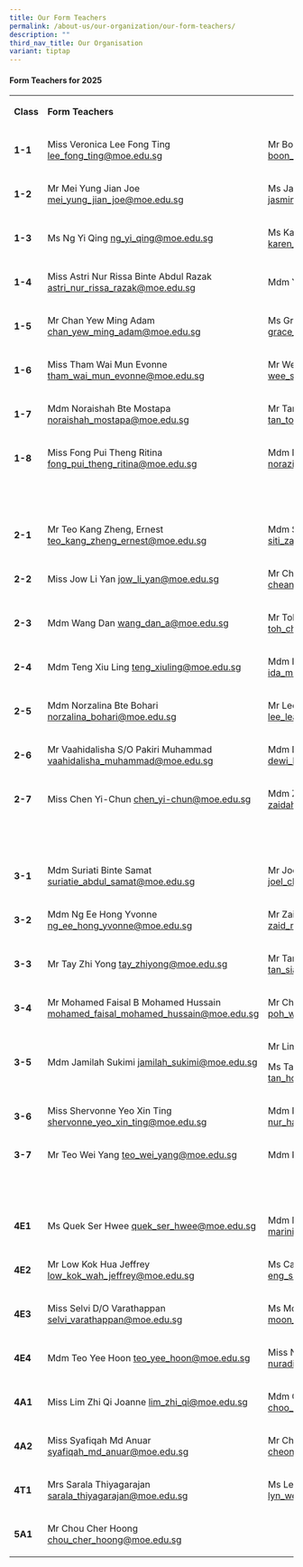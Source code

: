 ```yaml
---
title: Our Form Teachers
permalink: /about-us/our-organization/our-form-teachers/
description: ""
third_nav_title: Our Organisation
variant: tiptap
---
```

<h4><strong>Form Teachers for 2025</strong></h4>
<table style="minWidth: 75px">
<colgroup>
<col>
<col>
<col>
</colgroup>
<tbody>
<tr>
<td rowspan="1" colspan="1">
<p><strong>Class</strong>
</p>
</td>
<td rowspan="1" colspan="2">
<p><strong>Form Teachers</strong>
</p>
</td>
</tr>
<tr>
<td rowspan="1" colspan="1">
<p><strong>1-1</strong>
</p>
</td>
<td rowspan="1" colspan="1">
<p>Miss Veronica Lee Fong Ting <a href="mailto:lee_fong_ting@moe.edu.sg" rel="noopener noreferrer nofollow" target="_blank">lee_fong_ting@moe.edu.sg</a>
</p>
</td>
<td rowspan="1" colspan="1">
<p>Mr Boon Jun Hao, Joel <a href="mailto:boon_jun_hao_joel@moe.edu.sg" rel="noopener noreferrer nofollow" target="_blank">boon_jun_hao_joel@moe.edu.sg</a>
</p>
</td>
</tr>
<tr>
<td rowspan="1" colspan="1">
<p><strong>1-2</strong>
</p>
</td>
<td rowspan="1" colspan="1">
<p>Mr Mei Yung Jian Joe <a href="mailto:mei_yung_jian_joe@moe.edu.sg" rel="noopener noreferrer nofollow" target="_blank">mei_yung_jian_joe@moe.edu.sg</a>
</p>
</td>
<td rowspan="1" colspan="1">
<p>Ms Jasmin Tan Jiemin <a href="mailto:jasmin_tan_jiemin@moe.edu.sg" rel="noopener noreferrer nofollow" target="_blank">jasmin_tan_jiemin@moe.edu.sg</a>
</p>
</td>
</tr>
<tr>
<td rowspan="1" colspan="1">
<p><strong>1-3</strong>
</p>
</td>
<td rowspan="1" colspan="1">
<p>Ms Ng Yi Qing <a href="mailto:ng_yi_qing@moe.edu.sg" rel="noopener noreferrer nofollow" target="_blank">ng_yi_qing@moe.edu.sg</a>
</p>
</td>
<td rowspan="1" colspan="1">
<p>Ms Karen Tao Lok Sum <a href="mailto:karen_tao_lok_sum_a@moe.edu.sg" rel="noopener noreferrer nofollow" target="_blank">karen_tao_lok_sum_a@moe.edu.sg</a>
</p>
</td>
</tr>
<tr>
<td rowspan="1" colspan="1">
<p><strong>1-4</strong>
</p>
</td>
<td rowspan="1" colspan="1">
<p>Miss Astri Nur Rissa Binte Abdul Razak <a href="mailto:astri_nur_rissa_razak@moe.edu.sg" rel="noopener noreferrer nofollow" target="_blank">astri_nur_rissa_razak@moe.edu.sg</a>
</p>
</td>
<td rowspan="1" colspan="1">
<p>Mdm Yu Wei <a href="mailto:yu_wei@moe.edu.sg" rel="noopener noreferrer nofollow" target="_blank">yu_wei@moe.edu.sg</a>
</p>
</td>
</tr>
<tr>
<td rowspan="1" colspan="1">
<p><strong>1-5</strong>
</p>
</td>
<td rowspan="1" colspan="1">
<p>Mr Chan Yew Ming Adam <a href="mailto:chan_yew_ming_adam@moe.edu.sg" rel="noopener noreferrer nofollow" target="_blank">chan_yew_ming_adam@moe.edu.sg</a>
</p>
</td>
<td rowspan="1" colspan="1">
<p>Ms Grace Cheong <a rel="noopener noreferrer nofollow" target="_blank"><u>grace_cheong@moe.edu.sg</u></a>
</p>
</td>
</tr>
<tr>
<td rowspan="1" colspan="1">
<p><strong>1-6</strong>
</p>
</td>
<td rowspan="1" colspan="1">
<p>Miss Tham Wai Mun Evonne <a href="mailto:tham_wai_mun_evonne@moe.edu.sg" rel="noopener noreferrer nofollow" target="_blank">tham_wai_mun_evonne@moe.edu.sg</a>
</p>
</td>
<td rowspan="1" colspan="1">
<p>Mr Wee Sin Hock Brian <a href="mailto:wee_sin_hock_brian@moe.edu.sg" rel="noopener noreferrer nofollow" target="_blank">wee_sin_hock_brian@moe.edu.sg</a>
</p>
</td>
</tr>
<tr>
<td rowspan="1" colspan="1">
<p><strong>1-7</strong>
</p>
</td>
<td rowspan="1" colspan="1">
<p>Mdm Noraishah Bte Mostapa <a href="mailto:noraishah_mostapa@moe.edu.sg" rel="noopener noreferrer nofollow" target="_blank">noraishah_mostapa@moe.edu.sg</a>
</p>
</td>
<td rowspan="1" colspan="1">
<p>Mr Tan Toong Wuay <a href="mailto:tan_toong_wuay@moe.edu.sg" rel="noopener noreferrer nofollow" target="_blank">tan_toong_wuay@moe.edu.sg</a>
</p>
</td>
</tr>
<tr>
<td rowspan="1" colspan="1">
<p><strong>1-8</strong>
</p>
</td>
<td rowspan="1" colspan="1">
<p>Miss Fong Pui Theng Ritina <a href="mailto:fong_pui_theng_ritina@moe.edu.sg" rel="noopener noreferrer nofollow" target="_blank">fong_pui_theng_ritina@moe.edu.sg</a>
</p>
</td>
<td rowspan="1" colspan="1">
<p>Mdm Norazisza Bte Mohd Taib <a href="mailto:norazisza_mohamed_taib@moe.edu.sg" rel="noopener noreferrer nofollow" target="_blank">norazisza_mohamed_taib@moe.edu.sg</a>
</p>
</td>
</tr>
<tr>
<td rowspan="1" colspan="1">
<p><strong>&nbsp;</strong>
</p>
</td>
<td rowspan="1" colspan="1">
<p><strong>&nbsp;</strong>
</p>
</td>
<td rowspan="1" colspan="1">
<p><strong>&nbsp;</strong>
</p>
</td>
</tr>
<tr>
<td rowspan="1" colspan="1">
<p><strong>2-1</strong>
</p>
</td>
<td rowspan="1" colspan="1">
<p>Mr Teo Kang Zheng, Ernest <a href="mailto:teo_kang_zheng_ernest@moe.edu.sg" rel="noopener noreferrer nofollow" target="_blank">teo_kang_zheng_ernest@moe.edu.sg</a>
</p>
</td>
<td rowspan="1" colspan="1">
<p>Mdm Siti Zaidah Bte Abas <a href="mailto:siti_zaidah_abas@moe.edu.sg" rel="noopener noreferrer nofollow" target="_blank">siti_zaidah_abas@moe.edu.sg</a>
</p>
</td>
</tr>
<tr>
<td rowspan="1" colspan="1">
<p><strong>2-2</strong>
</p>
</td>
<td rowspan="1" colspan="1">
<p>Miss Jow Li Yan <a href="mailto:jow_li_yan@moe.edu.sg" rel="noopener noreferrer nofollow" target="_blank">jow_li_yan@moe.edu.sg</a>
</p>
</td>
<td rowspan="1" colspan="1">
<p>Mr Cheang Cheng Guan Geoffrey <a href="mailto:cheang_cheng_guan_geoffrey@moe.edu.sg" rel="noopener noreferrer nofollow" target="_blank">cheang_cheng_guan_geoffrey@moe.edu.sg</a>
</p>
</td>
</tr>
<tr>
<td rowspan="1" colspan="1">
<p><strong>2-3</strong>
</p>
</td>
<td rowspan="1" colspan="1">
<p>Mdm Wang Dan <a href="mailto:wang_dan_a@moe.edu.sg" rel="noopener noreferrer nofollow" target="_blank">wang_dan_a@moe.edu.sg</a>
</p>
</td>
<td rowspan="1" colspan="1">
<p>Mr Toh Choon Gee Justin <a href="mailto:toh_choon_gee_justin@moe.edu.sg" rel="noopener noreferrer nofollow" target="_blank">toh_choon_gee_justin@moe.edu.sg</a>
</p>
</td>
</tr>
<tr>
<td rowspan="1" colspan="1">
<p><strong>2-4</strong>
</p>
</td>
<td rowspan="1" colspan="1">
<p>Mdm Teng Xiu Ling <a href="mailto:teng_xiuling@moe.edu.sg" rel="noopener noreferrer nofollow" target="_blank">teng_xiuling@moe.edu.sg</a>
</p>
</td>
<td rowspan="1" colspan="1">
<p>Mdm Ida Murni Bte Ismail <a href="mailto:ida_murni_ismail@moe.edu.sg" rel="noopener noreferrer nofollow" target="_blank">ida_murni_ismail@moe.edu.sg</a>
</p>
</td>
</tr>
<tr>
<td rowspan="1" colspan="1">
<p><strong>2-5</strong>
</p>
</td>
<td rowspan="1" colspan="1">
<p>Mdm Norzalina Bte Bohari <a href="mailto:norzalina_bohari@moe.edu.sg" rel="noopener noreferrer nofollow" target="_blank">norzalina_bohari@moe.edu.sg</a>
</p>
</td>
<td rowspan="1" colspan="1">
<p>Mr Lee Lea Khoon <a href="mailto:lee_lea_khoon@moe.edu.sg" rel="noopener noreferrer nofollow" target="_blank">lee_lea_khoon@moe.edu.sg</a>
</p>
</td>
</tr>
<tr>
<td rowspan="1" colspan="1">
<p><strong>2-6</strong>
</p>
</td>
<td rowspan="1" colspan="1">
<p>Mr Vaahidalisha S/O Pakiri Muhammad <a href="mailto:vaahidalisha_muhammad@moe.edu.sg" rel="noopener noreferrer nofollow" target="_blank">vaahidalisha_muhammad@moe.edu.sg</a>
</p>
</td>
<td rowspan="1" colspan="1">
<p>Mdm Dewi Haryanti Binte Hussein <a href="mailto:dewi_haryanti_hussein@moe.edu.sg" rel="noopener noreferrer nofollow" target="_blank">dewi_haryanti_hussein@moe.edu.sg</a>
</p>
</td>
</tr>
<tr>
<td rowspan="1" colspan="1">
<p><strong>2-7</strong>
</p>
</td>
<td rowspan="1" colspan="1">
<p>Miss Chen Yi-Chun <a href="mailto:chen_yi-chun@moe.edu.sg" rel="noopener noreferrer nofollow" target="_blank">chen_yi-chun@moe.edu.sg</a>
</p>
</td>
<td rowspan="1" colspan="1">
<p>Mdm Zaidah Bte Mohd <a href="mailto:zaidah_mohd@moe.edu.sg" rel="noopener noreferrer nofollow" target="_blank">zaidah_mohd@moe.edu.sg</a>
</p>
</td>
</tr>
<tr>
<td rowspan="1" colspan="1">
<p><strong>&nbsp;</strong>
</p>
</td>
<td rowspan="1" colspan="1">
<p>&nbsp;</p>
</td>
<td rowspan="1" colspan="1">
<p>&nbsp;</p>
</td>
</tr>
<tr>
<td rowspan="1" colspan="1">
<p><strong>3-1</strong>
</p>
</td>
<td rowspan="1" colspan="1">
<p>Mdm Suriati Binte Samat <a href="mailto:suriatie_abdul_samat@moe.edu.sg" rel="noopener noreferrer nofollow" target="_blank">suriatie_abdul_samat@moe.edu.sg</a>
</p>
</td>
<td rowspan="1" colspan="1">
<p>Mr Joel Chew Chong Wei <a href="mailto:joel_chew_chong_wei@moe.edu.sg" rel="noopener noreferrer nofollow" target="_blank">joel_chew_chong_wei@moe.edu.sg</a>
</p>
</td>
</tr>
<tr>
<td rowspan="1" colspan="1">
<p><strong>3-2</strong>
</p>
</td>
<td rowspan="1" colspan="1">
<p>Mdm Ng Ee Hong Yvonne <a href="mailto:ng_ee_hong_yvonne@moe.edu.sg" rel="noopener noreferrer nofollow" target="_blank">ng_ee_hong_yvonne@moe.edu.sg</a>
</p>
</td>
<td rowspan="1" colspan="1">
<p>Mr Zaid Rudy Bin Mohamad Taib <a href="mailto:zaid_rudy_mohamad_taib@moe.edu.sg" rel="noopener noreferrer nofollow" target="_blank">zaid_rudy_mohamad_taib@moe.edu.sg</a>
</p>
</td>
</tr>
<tr>
<td rowspan="1" colspan="1">
<p><strong>3-3</strong>
</p>
</td>
<td rowspan="1" colspan="1">
<p>Mr Tay Zhi Yong <a href="mailto:tay_zhiyong@moe.edu.sg" rel="noopener noreferrer nofollow" target="_blank">tay_zhiyong@moe.edu.sg</a>
</p>
</td>
<td rowspan="1" colspan="1">
<p>Mr Tan Siang Guan <a href="mailto:tan_siang_guan@moe.edu.sg" rel="noopener noreferrer nofollow" target="_blank">tan_siang_guan@moe.edu.sg</a>
</p>
</td>
</tr>
<tr>
<td rowspan="1" colspan="1">
<p><strong>3-4</strong>
</p>
</td>
<td rowspan="1" colspan="1">
<p>Mr Mohamed Faisal B Mohamed Hussain <a href="mailto:mohamed_faisal_mohamed_hussain@moe.edu.sg" rel="noopener noreferrer nofollow" target="_blank">mohamed_faisal_mohamed_hussain@moe.edu.sg</a>
</p>
</td>
<td rowspan="1" colspan="1">
<p>Mr Chris Poh Wei Khim <a href="mailto:poh_wei_khim_chris@moe.edu.sg" rel="noopener noreferrer nofollow" target="_blank">poh_wei_khim_chris@moe.edu.sg</a>
</p>
</td>
</tr>
<tr>
<td rowspan="1" colspan="1">
<p><strong>3-5</strong>
</p>
</td>
<td rowspan="1" colspan="1">
<p>Mdm Jamilah Sukimi <a href="mailto:jamilah_sukimi@moe.edu.sg" rel="noopener noreferrer nofollow" target="_blank">jamilah_sukimi@moe.edu.sg</a>
</p>
</td>
<td rowspan="1" colspan="1">
<p>Mr Lim Xin Rui <a href="mailto:lim_xin_rui_d@moe.edu.sg" rel="noopener noreferrer nofollow" target="_blank">lim_xin_rui_d@moe.edu.sg</a>
</p>
<p>Ms Tan Hock Kiang Belinda <a href="mailto:tan_hock_kiang@moe.edu.sg" rel="noopener noreferrer nofollow" target="_blank">tan_hock_kiang@moe.edu.sg</a>
</p>
</td>
</tr>
<tr>
<td rowspan="1" colspan="1">
<p><strong>3-6</strong>
</p>
</td>
<td rowspan="1" colspan="1">
<p>Miss Shervonne Yeo Xin Ting <a href="mailto:shervonne_yeo_xin_ting@moe.edu.sg" rel="noopener noreferrer nofollow" target="_blank">shervonne_yeo_xin_ting@moe.edu.sg</a>
</p>
</td>
<td rowspan="1" colspan="1">
<p>Mdm Nur Hafizah Binte Mokzi <a href="mailto:nur_hafizah_mokzi@moe.edu.sg" rel="noopener noreferrer nofollow" target="_blank">nur_hafizah_mokzi@moe.edu.sg</a>
</p>
</td>
</tr>
<tr>
<td rowspan="1" colspan="1">
<p><strong>3-7</strong>
</p>
</td>
<td rowspan="1" colspan="1">
<p>Mr Teo Wei Yang <a href="mailto:teo_wei_yang@moe.edu.sg" rel="noopener noreferrer nofollow" target="_blank">teo_wei_yang@moe.edu.sg</a>
</p>
</td>
<td rowspan="1" colspan="1">
<p>Mdm Kiew Lynn <a href="mailto:kiew_lynn@moe.edu.sg" rel="noopener noreferrer nofollow" target="_blank">kiew_lynn@moe.edu.sg</a>
</p>
</td>
</tr>
<tr>
<td rowspan="1" colspan="1">
<p><strong>&nbsp;</strong>
</p>
</td>
<td rowspan="1" colspan="1">
<p>&nbsp;</p>
</td>
<td rowspan="1" colspan="1">
<p>&nbsp;</p>
</td>
</tr>
<tr>
<td rowspan="1" colspan="1">
<p><strong>4E1</strong>
</p>
</td>
<td rowspan="1" colspan="1">
<p>Ms Quek Ser Hwee <a href="mailto:quek_ser_hwee@moe.edu.sg" rel="noopener noreferrer nofollow" target="_blank">quek_ser_hwee@moe.edu.sg</a>
</p>
</td>
<td rowspan="1" colspan="1">
<p>Mdm Marini Bte Hassan <a href="mailto:marini_hassan@moe.edu.sg" rel="noopener noreferrer nofollow" target="_blank">marini_hassan@moe.edu.sg</a>
</p>
</td>
</tr>
<tr>
<td rowspan="1" colspan="1">
<p><strong>4E2</strong>
</p>
</td>
<td rowspan="1" colspan="1">
<p>Mr Low Kok Hua Jeffrey <a href="mailto:low_kok_wah_jeffrey@moe.edu.sg" rel="noopener noreferrer nofollow" target="_blank">low_kok_wah_jeffrey@moe.edu.sg</a>
</p>
</td>
<td rowspan="1" colspan="1">
<p>Ms Carol Eng <a href="mailto:eng_siam_ngeng@moe.edu.sg" rel="noopener noreferrer nofollow" target="_blank">eng_siam_ngeng@moe.edu.sg</a>
</p>
</td>
</tr>
<tr>
<td rowspan="1" colspan="1">
<p><strong>4E3</strong>
</p>
</td>
<td rowspan="1" colspan="1">
<p>Miss Selvi D/O Varathappan <a href="mailto:selvi_varathappan@moe.edu.sg" rel="noopener noreferrer nofollow" target="_blank">selvi_varathappan@moe.edu.sg</a>
</p>
</td>
<td rowspan="1" colspan="1">
<p>Ms Moon Jia Yuan <a href="mailto:moon_jia_yuan@moe.edu.sg" rel="noopener noreferrer nofollow" target="_blank">moon_jia_yuan@moe.edu.sg</a>
</p>
</td>
</tr>
<tr>
<td rowspan="1" colspan="1">
<p><strong>4E4</strong>
</p>
</td>
<td rowspan="1" colspan="1">
<p>Mdm Teo Yee Hoon <a href="mailto:teo_yee_hoon@moe.edu.sg" rel="noopener noreferrer nofollow" target="_blank">teo_yee_hoon@moe.edu.sg</a>
</p>
</td>
<td rowspan="1" colspan="1">
<p>Miss Nuradila bte Osman <a href="mailto:nuradila_osman@moe.edu.sg" rel="noopener noreferrer nofollow" target="_blank">nuradila_osman@moe.edu.sg</a>
</p>
</td>
</tr>
<tr>
<td rowspan="1" colspan="1">
<p><strong>4A1</strong>
</p>
</td>
<td rowspan="1" colspan="1">
<p>Miss Lim Zhi Qi Joanne <a href="mailto:lim_zhi_qi@moe.edu.sg" rel="noopener noreferrer nofollow" target="_blank">lim_zhi_qi@moe.edu.sg</a>
</p>
</td>
<td rowspan="1" colspan="1">
<p>Mdm Choo Wui Kee Vicki <a href="mailto:choo_wui_kee@moe.edu.sg" rel="noopener noreferrer nofollow" target="_blank">choo_wui_kee@moe.edu.sg</a>
</p>
</td>
</tr>
<tr>
<td rowspan="1" colspan="1">
<p><strong>4A2</strong>
</p>
</td>
<td rowspan="1" colspan="1">
<p>Miss Syafiqah Md Anuar <a href="mailto:syafiqah_md_anuar@moe.edu.sg" rel="noopener noreferrer nofollow" target="_blank">syafiqah_md_anuar@moe.edu.sg</a>
</p>
</td>
<td rowspan="1" colspan="1">
<p>Mr Cheong Kim Gin <a href="mailto:cheong_kim_gin@moe.edu.sg" rel="noopener noreferrer nofollow" target="_blank">cheong_kim_gin@moe.edu.sg</a>
</p>
</td>
</tr>
<tr>
<td rowspan="1" colspan="1">
<p><strong>4T1</strong>
</p>
</td>
<td rowspan="1" colspan="1">
<p>Mrs Sarala Thiyagarajan <a href="mailto:sarala_thiyagarajan@moe.edu.sg" rel="noopener noreferrer nofollow" target="_blank">sarala_thiyagarajan@moe.edu.sg</a>
</p>
</td>
<td rowspan="1" colspan="1">
<p>Ms Lee Y- Lyn Wendy <a href="mailto:lee_y-lyn_wendy@moe.edu.sg" rel="noopener noreferrer nofollow" target="_blank">lee_y-lyn_wendy@moe.edu.sg</a>
</p>
</td>
</tr>
<tr>
<td rowspan="1" colspan="1">
<p><strong>5A1</strong>
</p>
</td>
<td rowspan="1" colspan="1">
<p>Mr Chou Cher Hoong <a href="mailto:chou_cher_hoong@moe.edu.sg" rel="noopener noreferrer nofollow" target="_blank">chou_cher_hoong@moe.edu.sg</a>
</p>
</td>
<td rowspan="1" colspan="1">
<p>&nbsp;</p>
</td>
</tr>
</tbody>
</table>
<p></p>